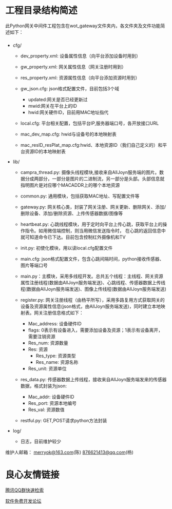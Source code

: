 工程目录结构简述
================

此Python网关中间件工程包含在wot_gateway文件夹内，各文件夹及文件功能简述如下：
###

* cfg/
	* dev_property.xml: 设备属性信息（向平台添加设备时用到）
	* gw_property.xml: 网关属性信息（网关注册时用到）
	* res_property.xml: 资源属性信息（向平台添加资源时用到）
	
	* gw_json.cfg: json格式配置文件，目前包括3个域
		* updated:网关是否已经更新过
		* mwid:网关在平台上的ID
		* hwid:网关硬件ID，目前用MAC地址指代
	* local.cfg: 平台相关配置，包括平台IP,服务器端口号，各开放接口URL
	
	* mac_dev_map.cfg: hwid与设备号的本地映射表
	* mac_resID_resPlat_map.cfg:hwid、本地资源ID（我们自己定义的）和平台资源ID的本地映射表


* lib/
	* campra_thread.py:
	摄像头线程模块,接收来自AllJoyn服务端的图片。数据分成两部分，一部分是图片的二进制流，另一部分是头部。头部信息就指明图片是对应哪个MACADDR上的哪个本地资源

	* common.py: 通用模块，包括获取MAC地址、写配置文件等

	* gateway.py: 网关核心类，封装了网关注册、网关更新、删除网关、添加/删除设备、添加/删除资源、上传传感器数据/图像等

	* heartbeat.py: 心跳线程模块，用于定时向平台上传心跳，获取平台上的操作指令。如用微信端控制，则当用微信发送指令时，
	在心跳的返回信息中就可知道命令已下达。目前包含控制红外摄像机和TV

	* init.py: 初使化模块，用以读local.cfg配置文件

	* main.cfg: json格式配置文件，包含心跳间隔时间，python接收传感器、图片等端口号
	* main.py：主模块，采用多线程开发。总共五个线程：主线程、网关资源属性注册线程(数据由AllJoyn服务端发送)、心跳线程、传感器数据上传线程(数据由AllJoyn服务端发送)、图像上传线程(数据由AllJoyn服务端发送)

	* register.py: 网关注册线程（由杨平所写），采用多路复用方式获取网关的设备及资源属性信息(json格式，由AllJoyn服务端发送)，同时建立本地映射表。网关注册信息格式如下：
	    * Mac_address: 设备硬件ID
	    * flags: 0表示有设备进入，需要添加设备及资源；1表示有设备离开，需要注销资源
	    * Res_num: 资源数量
	    * Res: 资源
	        * Res_type: 资源类型
	        * Res_name: 资源名称
		* Res_unit: 资源单位

	* res_data.py: 传感器数据上传线程，接收来自AllJoyn服务端发来的传感器数据，格式封装为json:
	    * Mac_addr: 设备硬件ID
	    * Res_port: 资源本地编号
	    * Res_val: 资源数值

	* restful.py: GET,POST请求python方法封装
	

* log/
	* 日志，目前维护较少


维护人邮箱： merryok@163.com(陈)    876621413@qq.com(杨)

 # 良心友情链接

[腾讯QQ群快速检索](http://u.720life.cn/s/8cf73f7c)

[软件免费开发论坛](http://u.720life.cn/s/bbb01dc0)
